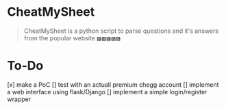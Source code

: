 # CheatMySheet
> CheatMySheet is a python script to parse questions and it's answers from the popular website `🅲🅷🅴🅶🅶`

# To-Do
[x] make a PoC
[] test with an actuall premium chegg account
[] implement a web interface using flask/Django
[] implement a simple login/register wrapper